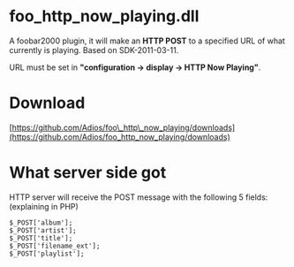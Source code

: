 foo\_http\_now_playing.dll
====
 
A foobar2000 plugin, it will make an **HTTP POST** to a specified URL of what currently is playing. Based on SDK-2011-03-11. 
  
URL must be set in **"configuration -> display -> HTTP Now Playing"**.  
 
Download
====
[https://github.com/Adios/foo\_http\_now_playing/downloads](https://github.com/Adios/foo_http_now_playing/downloads)


What server side got
====
HTTP server will receive the POST message with the following 5 fields: (explaining in PHP)

    $_POST['album'];
    $_POST['artist'];
    $_POST['title'];
    $_POST['filename_ext'];
    $_POST['playlist'];
